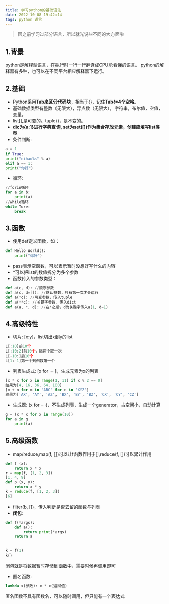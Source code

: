 ```yaml
---
title: 学习python的基础语法
date: 2022-10-08 19:42:14
tags: python 语言
---
```

> 因之前学习过部分语言，所以就光说些不同的大方面啦
<!-- more -->
1.背景
--
python是解释型语言，在执行时一行一行翻译成CPU能看懂的语言。
python的解释器有多种，也可以在不同平台相应解释器下运行。

2.基础
--

+ Python采用**Tab来区分代码块**，相当于{}，记住**Tab!=4个空格**。
+ 基础数据类型有整数（无限大），浮点数（无限大），字符串，布尔值，空值，变量。
+ list[],是可变的。tuple()，是不变的。
+ **dic为{a:1}进行字典查询, set为set([])作为集合存放元素，创建应填写list类型**
+ 条件判断:
````python
a = 1
if True:
print("nihao%s" % a)
elif a == 1:
print("你好")
````
+ 循环:
````python
//forin循环
for a in b:
    print(a)
//while循环
while Ture:
    break
````

3.函数
--
+ 使用def定义函数，如：
````python
def Hello_World():
    print("你好")
````
+ pass表示空函数，可以表示暂时没想好写什么的内容
+ *可以把list的数值拆分为多个参数
+ 函数传入的参数类型：
````python
def a(c, d): //顺序参数
def a(c, d=[]): //默认参数，只有第一次才会运行
def a(*c): //可变参数，传入tuple
def a(**c): //关键字参数，传入dict
def a(a, *, d): //在*之后，d为关键字传入a(1, d=1)
````

4.高级特性
--
+ 切片: [x:y]，list切出x到y的list
````python
L[:10]前10个
L[:10:2]前10个，隔两个取一次
L[-10:]后10个
L[1:-1]第一个到倒数第一个
````
+ 列表生成式: [x for ····]，生成元素为x的列表
````python
[x * x for x in range(1, 11) if x % 2 == 0]
结果为[4, 16, 36, 64, 100]
[m + n for m in 'ABC' for n in 'XYZ']
结果为['AX', 'AY', 'AZ', 'BX', 'BY', 'BZ', 'CX', 'CY', 'CZ']
````
+ 生成器: (x for ····)，不生成列表，生成一个generator，占空间小，自动计算
````python
g = (x * x for x in range(10))
for a in g
    print(a)
````

5.高级函数
--
+ map/reduce,map(f, [])可以让f函数作用于[],reduce(f, [])可以累计作用
````python
def f (x):
    return x * x
r = map(f, [1, 2, 3])
[1, 4, 9]
def p (x, y):
    return x * y
k = reduce(f, [1, 2, 3])
[6]
````
+ filter(b, [])，传入判断是否去留的函数与列表
+ **闭包**:
````python
def f(*args):
    def a():
        return print(*args)
    return a
    
    
k = f(1)
k()
````
闭包就是将数据暂时存储到函数中，需要时候再调用即可
+ 匿名函数:
````python
lambda x(参数): x * x(返回值) 
````
匿名函数不具有函数名，可以随时调用，但只能有一个表达式
